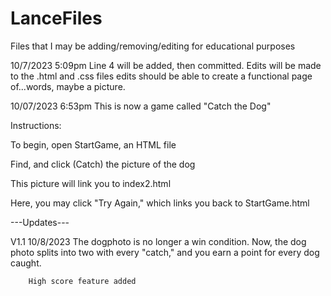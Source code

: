 # LanceFiles
Files that I may be adding/removing/editing for educational purposes

10/7/2023 5:09pm Line 4 will be added, then committed. Edits will be made to the .html and .css files
edits should be able to create a functional page of...words, maybe a picture.

10/07/2023 6:53pm This is now a game called "Catch the Dog"

Instructions:

To begin, open StartGame, an HTML file

Find, and click (Catch) the picture of the dog

This picture will link you to index2.html

Here, you may click "Try Again," which links you back to StartGame.html



---Updates---

V1.1    10/8/2023
        The dogphoto is no longer a win condition. Now, the dog photo splits into two with every "catch,"
        and you earn a point for every dog caught.

        High score feature added
